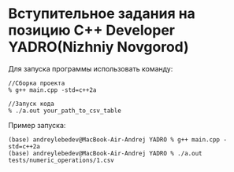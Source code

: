# Вступительное задания на позицию C++ Developer YADRO(Nizhniy Novgorod)
Для запуска программы использовать команду:
```
//Сборка проекта
% g++ main.cpp -std=c++2a

//Запуск кода
% ./a.out your_path_to_csv_table
```
Пример запуска:
```
(base) andreylebedev@MacBook-Air-Andrej YADRO % g++ main.cpp -std=c++2a
(base) andreylebedev@MacBook-Air-Andrej YADRO % ./a.out tests/numeric_operations/1.csv
```
